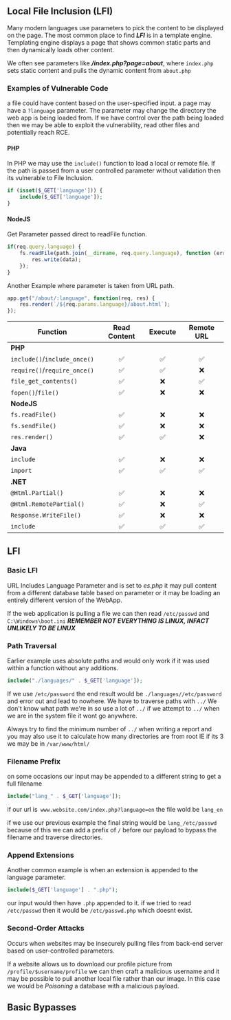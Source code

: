 ## Local File Inclusion (LFI)
Many modern languages use parameters to pick the content to be displayed on the page.
The most common place to find ***LFI*** is in a template engine.
Templating engine displays a page that shows common static parts and then dynamically loads other content. 

We often see parameters like ***/index.php?page=about***, where `index.php` sets static content and pulls the dynamic content from `about.php`

### Examples of Vulnerable Code
a file could have content based on the user-specified input. a page may have a `?language` parameter. The parameter may change the directory the web app is being loaded from. 
If we have control over the path being loaded then we may be able to exploit the vulnerability, read other files and potentially reach RCE.

#### PHP
In PHP we may use the `include()` function to load a local or remote file. If the path is passed from a user controlled parameter without validation then its vulnerable to File Inclusion.
```php
if (isset($_GET['language'])) {
    include($_GET['language']);
}
```

#### NodeJS
Get Parameter passed direct to readFile function.
```javascript
if(req.query.language) {
    fs.readFile(path.join(__dirname, req.query.language), function (err, data) {
        res.write(data);
    });
}
```

Another Example where parameter is taken from URL path.
```js
app.get("/about/:language", function(req, res) {
    res.render(`/${req.params.language}/about.html`);
});
```

|**Function**|**Read Content**|**Execute**|**Remote URL**|
|---|:-:|:-:|:-:|
|**PHP**||||
|`include()`/`include_once()`|✅|✅|✅|
|`require()`/`require_once()`|✅|✅|❌|
|`file_get_contents()`|✅|❌|✅|
|`fopen()`/`file()`|✅|❌|❌|
|**NodeJS**||||
|`fs.readFile()`|✅|❌|❌|
|`fs.sendFile()`|✅|❌|❌|
|`res.render()`|✅|✅|❌|
|**Java**||||
|`include`|✅|❌|❌|
|`import`|✅|✅|✅|
|**.NET**||||
|`@Html.Partial()`|✅|❌|❌|
|`@Html.RemotePartial()`|✅|❌|✅|
|`Response.WriteFile()`|✅|❌|❌|
|`include`|✅|✅|✅|
## LFI 
### Basic LFI
URL Includes Language Parameter and is set to *es.php*
it may pull content from a different database table based on parameter or it may be loading an entirely different version of the WebApp.

If the web application is pulling a file we can then read `/etc/passwd` and `C:\Windows\boot.ini`
***REMEMBER NOT EVERYTHING IS LINUX, INFACT UNLIKELY TO BE LINUX***
### Path Traversal 
Earlier example uses absolute paths and would only work if it was used within a function without any additions. 

```php
include("./languages/" . $_GET['language']);
```

If we use `/etc/password` the end result would be `./languages//etc/password` and error out and lead to nowhere.
We have to traverse paths with `../`
We don't know what path we're in so use a lot of `../` if we attempt to `../` when we are in the system file it wont go anywhere.

Always try to find the minimum number of `../` when writing a report and you may also use it to calculate how many directories are from root
IE if its 3 we may be in `/var/www/html/`

### Filename Prefix
on some occasions our input may be appended to a different string to get a full filename 
```php
include("lang_" . $_GET['language']);
```
if our url is` www.website.com/index.php?language=en` the file wold be `lang_en`

if we use our previous example the final string would be `lang_/etc/passwd`
because of this we can add a prefix of `/` before our payload to bypass the filename and traverse directories.

### Append Extensions 
Another common example is when an extension is appended to the language parameter. 
```php
include($_GET['language'] . ".php");
```
our input would then have `.php` appended to it.
if we tried to read `/etc/passwd` then it would be `/etc/passwd.php` which doesnt exist.

### Second-Order Attacks
Occurs when websites may be insecurely pulling files from back-end server based on user-controlled parameters. 

If a website allows us to download our profile picture from `/profile/$username/profile`
we can then craft a malicious username and it may be possible to pull another local file rather than our image.
In this case we would be *Poisoning* a database with a malicious payload.


## Basic Bypasses
